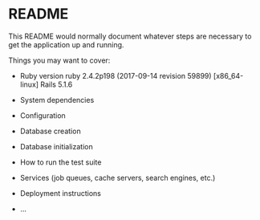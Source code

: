 # README

This README would normally document whatever steps are necessary to get the
application up and running.

Things you may want to cover:

* Ruby version
ruby 2.4.2p198 (2017-09-14 revision 59899) [x86_64-linux]
Rails 5.1.6

* System dependencies

* Configuration

* Database creation

* Database initialization

* How to run the test suite

* Services (job queues, cache servers, search engines, etc.)

* Deployment instructions

* ...
